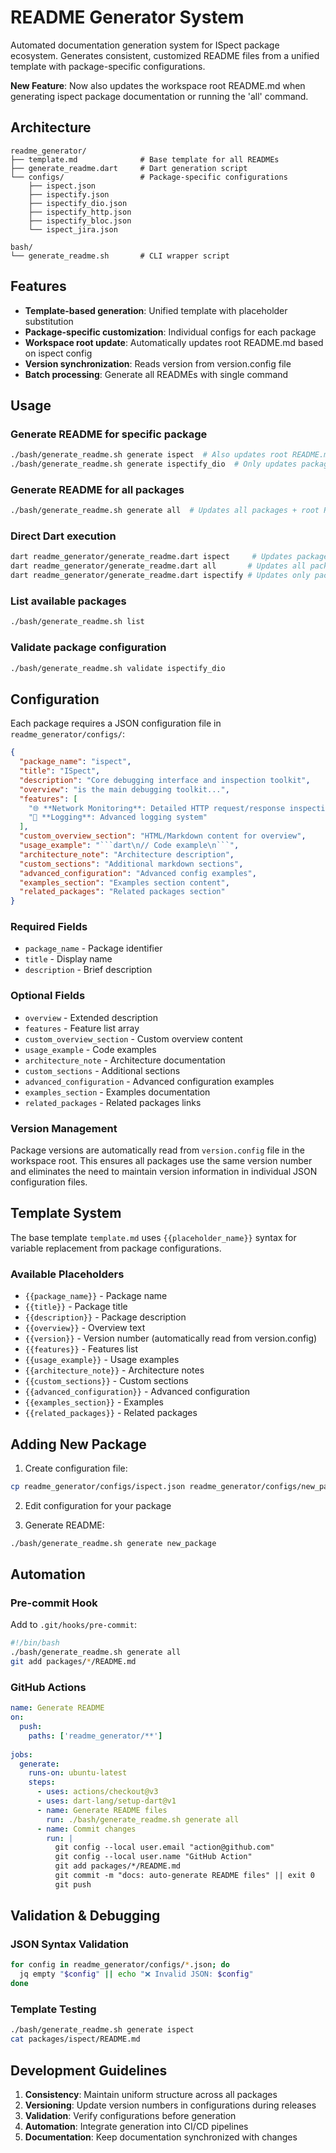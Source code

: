 # README Generator System

Automated documentation generation system for ISpect package ecosystem. Generates consistent, customized README files from a unified template with package-specific configurations.

**New Feature**: Now also updates the workspace root README.md when generating ispect package documentation or running the 'all' command.

## Architecture

```
readme_generator/
├── template.md              # Base template for all READMEs
├── generate_readme.dart     # Dart generation script
└── configs/                 # Package-specific configurations
    ├── ispect.json
    ├── ispectify.json
    ├── ispectify_dio.json
    ├── ispectify_http.json
    ├── ispectify_bloc.json
    └── ispect_jira.json

bash/
└── generate_readme.sh       # CLI wrapper script
```

## Features

- **Template-based generation**: Unified template with placeholder substitution
- **Package-specific customization**: Individual configs for each package
- **Workspace root update**: Automatically updates root README.md based on ispect config
- **Version synchronization**: Reads version from version.config file
- **Batch processing**: Generate all READMEs with single command

## Usage

### Generate README for specific package

```bash
./bash/generate_readme.sh generate ispect  # Also updates root README.md
./bash/generate_readme.sh generate ispectify_dio  # Only updates package README
```

### Generate README for all packages

```bash
./bash/generate_readme.sh generate all  # Updates all packages + root README.md
```

### Direct Dart execution

```bash
dart readme_generator/generate_readme.dart ispect     # Updates package + root
dart readme_generator/generate_readme.dart all       # Updates all packages + root
dart readme_generator/generate_readme.dart ispectify # Updates only package
```

### List available packages

```bash
./bash/generate_readme.sh list
```

### Validate package configuration

```bash
./bash/generate_readme.sh validate ispectify_dio
```

## Configuration

Each package requires a JSON configuration file in `readme_generator/configs/`:

```json
{
  "package_name": "ispect",
  "title": "ISpect",
  "description": "Core debugging interface and inspection toolkit",
  "overview": "is the main debugging toolkit...",
  "features": [
    "🌐 **Network Monitoring**: Detailed HTTP request/response inspection",
    "📝 **Logging**: Advanced logging system"
  ],
  "custom_overview_section": "HTML/Markdown content for overview",
  "usage_example": "```dart\n// Code example\n```",
  "architecture_note": "Architecture description",
  "custom_sections": "Additional markdown sections",
  "advanced_configuration": "Advanced config examples",
  "examples_section": "Examples section content",
  "related_packages": "Related packages section"
}
```

### Required Fields

- `package_name` - Package identifier
- `title` - Display name
- `description` - Brief description

### Optional Fields

- `overview` - Extended description
- `features` - Feature list array
- `custom_overview_section` - Custom overview content
- `usage_example` - Code examples
- `architecture_note` - Architecture documentation
- `custom_sections` - Additional sections
- `advanced_configuration` - Advanced configuration examples
- `examples_section` - Examples documentation
- `related_packages` - Related packages links

### Version Management

Package versions are automatically read from `version.config` file in the workspace root. This ensures all packages use the same version number and eliminates the need to maintain version information in individual JSON configuration files.

## Template System

The base template `template.md` uses `{{placeholder_name}}` syntax for variable replacement from package configurations.

### Available Placeholders

- `{{package_name}}` - Package name
- `{{title}}` - Package title
- `{{description}}` - Package description
- `{{overview}}` - Overview text
- `{{version}}` - Version number (automatically read from version.config)
- `{{features}}` - Features list
- `{{usage_example}}` - Usage examples
- `{{architecture_note}}` - Architecture notes
- `{{custom_sections}}` - Custom sections
- `{{advanced_configuration}}` - Advanced configuration
- `{{examples_section}}` - Examples
- `{{related_packages}}` - Related packages

## Adding New Package

1. Create configuration file:

```bash
cp readme_generator/configs/ispect.json readme_generator/configs/new_package.json
```

2. Edit configuration for your package

3. Generate README:

```bash
./bash/generate_readme.sh generate new_package
```

## Automation

### Pre-commit Hook

Add to `.git/hooks/pre-commit`:

```bash
#!/bin/bash
./bash/generate_readme.sh generate all
git add packages/*/README.md
```

### GitHub Actions

```yaml
name: Generate README
on:
  push:
    paths: ['readme_generator/**']
  
jobs:
  generate:
    runs-on: ubuntu-latest
    steps:
      - uses: actions/checkout@v3
      - uses: dart-lang/setup-dart@v1
      - name: Generate README files
        run: ./bash/generate_readme.sh generate all
      - name: Commit changes
        run: |
          git config --local user.email "action@github.com"
          git config --local user.name "GitHub Action"
          git add packages/*/README.md
          git commit -m "docs: auto-generate README files" || exit 0
          git push
```

## Validation & Debugging

### JSON Syntax Validation

```bash
for config in readme_generator/configs/*.json; do
  jq empty "$config" || echo "❌ Invalid JSON: $config"
done
```

### Template Testing

```bash
./bash/generate_readme.sh generate ispect
cat packages/ispect/README.md
```

## Development Guidelines

1. **Consistency**: Maintain uniform structure across all packages
2. **Versioning**: Update version numbers in configurations during releases
3. **Validation**: Verify configurations before generation
4. **Automation**: Integrate generation into CI/CD pipelines
5. **Documentation**: Keep documentation synchronized with changes
